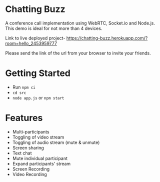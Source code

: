 # Chatting Buzz
A conference call implementation using WebRTC, Socket.io and Node.js. This demo is ideal for not more than 4 devices.


Link to live deployed project-
https://chatting-buzz.herokuapp.com/?room=hello_2453959777


Please send the link of the url from your browser to invite your friends.


# Getting Started
- Run `npm ci`
- `cd src`
- `node app.js` or `npm start`


# Features
- Multi-participants
- Toggling of video stream
- Toggling of audio stream (mute & unmute)
- Screen sharing
- Text chat
- Mute individual participant
- Expand participants' stream
- Screen Recording
- Video Recording

